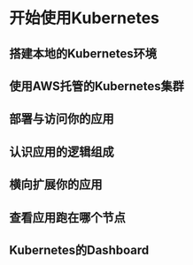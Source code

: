 # 开始使用Kubernetes

## 搭建本地的Kubernetes环境

## 使用AWS托管的Kubernetes集群

## 部署与访问你的应用

## 认识应用的逻辑组成

## 横向扩展你的应用

## 查看应用跑在哪个节点

## Kubernetes的Dashboard

